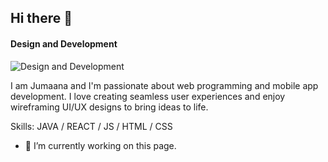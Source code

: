 ## Hi there 👋


#### Design and Development
![Design and Development](https://drive.google.com/file/d/1rpwi9cJtgqiX8A0310xBH5jHXDGyYpn_/view?usp=sharing)

I am Jumaana and I'm passionate about web programming and mobile app development. I love creating seamless user experiences and enjoy wireframing UI/UX designs to bring ideas to life.

Skills: JAVA / REACT / JS / HTML / CSS

- 🔭 I’m currently working on this page. 

<!--
**Jumaana-bit/Jumaana-bit** is a ✨ _special_ ✨ repository because its `README.md` (this file) appears on your GitHub profile.

Here are some ideas to get you started:

- 🔭 I’m currently working on ...
- 🌱 I’m currently learning ...
- 👯 I’m looking to collaborate on ...
- 🤔 I’m looking for help with ...
- 💬 Ask me about ...
- 📫 How to reach me: ...
- 😄 Pronouns: ...
- ⚡ Fun fact: ...
-->

